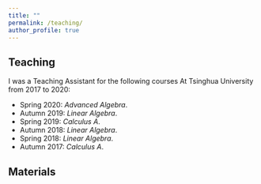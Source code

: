 ```yaml
---
title: ""
permalink: /teaching/
author_profile: true
---
```



## Teaching

I was a Teaching Assistant for the following courses At Tsinghua University from 2017 to 2020:

- Spring 2020: *Advanced Algebra*.
- Autumn 2019: *Linear Algebra*.
- Spring 2019: *Calculus A*. 
- Autumn 2018: *Linear Algebra*.
- Spring 2018: *Linear Algebra*.
- Autumn 2017: *Calculus A*. 

## Materials

